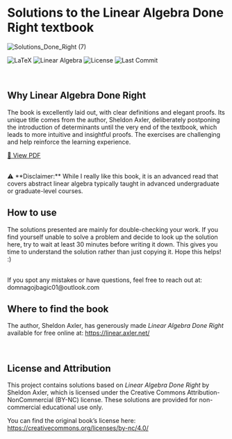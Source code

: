 # Solutions to the Linear Algebra Done Right textbook

![Solutions_Done_Right (7)](https://github.com/user-attachments/assets/a664147e-a022-4625-8862-2d536b7deee9)



![LaTeX](https://img.shields.io/badge/language-LaTeX-blue)  ![Linear Algebra](https://img.shields.io/badge/topic-linear_algebra-brightgreen)  ![License](https://img.shields.io/github/license/SupremeLordGamer/latex-linear-algebra-solutions)  ![Last Commit](https://img.shields.io/github/last-commit/SupremeLordGamer/latex-linear-algebra-solutions)

<br>

## Why Linear Algebra Done Right

The book is excellently laid out, with clear definitions and elegant proofs. Its unique title comes from the author, Sheldon Axler, deliberately postponing the introduction of determinants until the very end of the textbook, which leads to more intuitive and insightful proofs. The exercises are challenging and help reinforce the learning experience.

[📄 View PDF](chapter-3/3A/Linear_Algebra_Done_Right_2.pdf)

<br>
⚠️ **Disclaimer:** While I really like this book, it is an advanced read that covers abstract linear algebra typically taught in advanced undergraduate or graduate-level courses.

<br>

## How to use

The solutions presented are mainly for double-checking your work. If you find yourself unable to solve a problem and decide to look up the solution here, try to wait at least 30 minutes before writing it down. This gives you time to understand the solution rather than just copying it. Hope this helps! :)

<br>
If you spot any mistakes or have questions, feel free to reach out at: domnagojbagic01@outlook.com

<br>

## Where to find the book

The author, Sheldon Axler, has generously made *Linear Algebra Done Right* available for free online at: https://linear.axler.net/

<br>

## License and Attribution

This project contains solutions based on *Linear Algebra Done Right* by Sheldon Axler, which is licensed under the Creative Commons Attribution-NonCommercial (BY-NC) license. These solutions are provided for non-commercial educational use only.

You can find the original book’s license here: https://creativecommons.org/licenses/by-nc/4.0/



